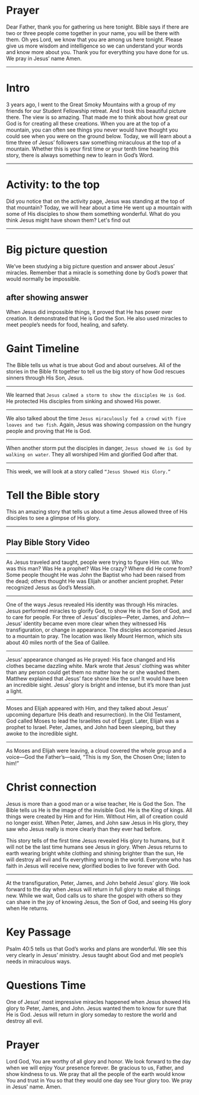 # Prayer
Dear Father, thank you for gathering us here tonight. Bible says if there are two or three people come together in your name, you will be there with them. Oh yes Lord, we know that you are among us here tonight. Please give us more wisdom and intelligence so we can understand your words and know more about you. Thank you for everything you have done for us. We pray in Jesus’ name Amen. 

---

# Intro
3 years ago, I went to the Great Smoky Mountains with a group of my friends for our Student Fellowship retreat. And I took this beautiful picture there. The view is so amazing. That made me to think about how great our God is for creating all these creations. 
When you are at the top of a mountain, you can often see things you never would have thought you could see when you were on the ground below. 
Today, we will learn about a time three of Jesus’ followers saw something miraculous at the top of a mountain. Whether this is your first time or your tenth time hearing this story, there is always something new to learn in God’s Word.

---

# Activity: to the top
Did you notice that on the activity page, Jesus was standing at the top of that mountain? Today, we will hear about a time He went up a mountain with some of His disciples to show them something wonderful. What do you think Jesus might have shown them? Let's find out

---

# Big picture question
We’ve been studying a big picture question and answer about Jesus’ miracles. Remember that a miracle is something done by God’s power that would normally be impossible. 

## after showing answer 
When Jesus did impossible things, it proved that He has power over creation. It demonstrated that He is God the Son. He also used miracles to meet people’s needs for food, healing, and safety.

# Gaint Timeline
The Bible tells us what is true about God and about ourselves. All of the stories in the Bible fit together to tell us the big story of how God rescues sinners through His Son, Jesus.

---
We learned that `Jesus calmed a storm to show the disciples He is God`. 
He protected His disciples from sinking and showed His power. 

---
We also talked about the time `Jesus miraculously fed a crowd with five loaves and two fish`. 
Again, Jesus was showing compassion on the hungry people and proving that He is God.

---
When another storm put the disciples in danger, `Jesus showed He is God by walking on water`. They all worshiped Him and glorified God after that. 

---
This week, we will look at a story called `“Jesus Showed His Glory.”`

# Tell the Bible story
This an amazing story that tells us about a time Jesus allowed three of His disciples to see a glimpse of His glory.

---
## Play Bible Story Video
---
As Jesus traveled and taught, people were trying to figure Him out. Who was this man? Was He a prophet? Was He crazy? Where did He come from? Some people thought He was John the Baptist who had been raised from the dead; others thought He was Elijah or another ancient prophet. Peter recognized Jesus as God’s Messiah. 

---
One of the ways Jesus revealed His identity was through His miracles. Jesus performed miracles to glorify God, to show He is the Son of God, and to care for people. For three of Jesus’ disciples—Peter, James, and John—Jesus’ identity became even more clear when they witnessed His transfiguration, or change in appearance. The disciples accompanied Jesus to a mountain to pray. The location was likely Mount Hermon, which sits about 40 miles north of the Sea of Galilee. 

---
Jesus’ appearance changed as He prayed: His face changed and His clothes became dazzling white. 
Mark wrote that Jesus’ clothing was whiter than any person could get them no matter how he or she washed them. 
Matthew explained that Jesus’ face shone like the sun! It would have been an incredible sight. Jesus’ glory is bright and intense, but it’s more than just a light.

---
Moses and Elijah appeared with Him, and they talked about Jesus’ upcoming departure (His death and resurrection). In the Old Testament, God called Moses to lead the Israelites out of Egypt. Later, Elijah was a prophet to Israel. 
Peter, James, and John had been sleeping, but they awoke to the incredible sight. 

---
As Moses and Elijah were leaving, a cloud covered the whole group and a voice—God the Father’s—said, “This is my Son, the Chosen One; listen to him!” 


# Christ connection
Jesus is more than a good man or a wise teacher, He is God the Son. The Bible tells us He is the image of the invisible God. He is the King of kings. All things were created by Him and for Him. Without Him, all of creation could no longer exist. When Peter, James, and John saw Jesus in His glory, they saw who Jesus really is more clearly than they ever had before.
 

This story tells of the first time Jesus revealed His glory to humans, but it will not be the last time humans see Jesus in glory. When Jesus returns to earth wearing bright white clothing and shining brighter than the sun, He will destroy all evil and fix everything wrong in the world. Everyone who has faith in Jesus will receive new, glorified bodies to live forever with God.

---
At the transfiguration, Peter, James, and John beheld Jesus’ glory. We look forward to the day when Jesus will return in full glory to make all things new. While we wait, God calls us to share the gospel with others so they can share in the joy of knowing Jesus, the Son of God, and seeing His glory when He returns. 
# Key Passage
Psalm 40:5 tells us that God’s works and plans are wonderful. We see this very clearly in Jesus’ ministry. Jesus taught about God and met people’s needs in miraculous ways. 

# Questions Time
One of Jesus’ most impressive miracles happened when Jesus showed His glory to Peter, James, and John. Jesus wanted them to know for sure that He is God. Jesus will return in glory someday to restore the world and destroy all evil. 

# Prayer
Lord God, You are worthy of all glory and honor. We look forward to the day when we will enjoy Your presence forever. Be gracious to us, Father, and show kindness to us. We pray that all the people of the earth would know You and trust in You so that they would one day see Your glory too. We pray in Jesus' name. Amen.
